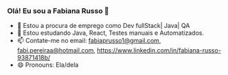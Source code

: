 ### Olá! Eu sou a Fabiana Russo 👋

- 🔭 Estou a procura de emprego como Dev fullStack| Java| QA
- 🌱 Estou estudando Java, React, Testes manuais e Automatizados.
- 📫 Contate-me no email: fabiaprusso1@gmail.com, fabi.pereiraa@hotmail.com, https://www.linkedin.com/in/fabiana-russo-93871418b/
- 😄 Pronouns: Ela/dela


